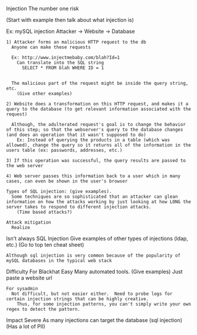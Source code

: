 Injection
  The number one risk

  (Start with example then talk about what injection is)

  Ex: mySQL injection
    Attacker -> Website -> Database
    
    1) Attacker forms an malicious HTTP request to the db
      Anyone can make these requests

      Ex: http://www.injectmebaby.com/blah?Id=1
        Can translate into the SQL string
          SELECT * FROM blah WHERE ID = 1


      The malicious part of the request might be inside the query string, etc.
        (Give other examples)

    2) Website does a transformation on this HTTP request, and makes it a query to the database (to get relevant information associated with the request)

      Although, the adulterated request's goal is to change the behavior of this step; so that the webserver's query to the database changes (and does an operation that it wasn't supposed to do)
        Ex: Instead of querying the products in a table (which was allowed), change the query so it returns all of the information in the users table (ex: passwords, addresses, etc.)

    3) If this operation was successful, the query results are passed to the web server

    4) Web server passes this information back to a user which in many cases, can even be shown in the user's browser

    Types of SQL injection: (give examples).
      Some techniques are so sophisticated that an attacker can glean information on how the attacks working by just looking at how LONG the server takes to respond to different injection attacks.
        (Time based attacks?)

    Attack mitigation
      Realize 



  Isn't always SQL Injection
    Give examples of other types of injections (ldap, etc.)
      (Go to top ten cheat sheet)

    Although sql injection is very common because of the popularity of mySQL databases in the typical web stack
    
  Difficulty
    For Blackhat
      Easy
        Many automated tools.  (Give examples)
          Just paste a website url

    For sysadmin
      Not difficult, but not easier either.  Need to probe logs for certain injection strings that can be highly creative.
        Thus, for some injection patterns, you can't simply write your own regex to detect the pattern.

  Impact
    Severe
      As many injections can target the database (sql injection)
        (Has a lot of PII) 